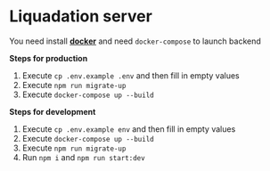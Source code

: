 #  Liquadation server

You need install **[docker](https://docs.docker.com/get-docker/)**  and  need `docker-compose` to launch backend

**Steps for production**
1. Execute `cp .env.example .env` and then fill in empty values
2. Execute `npm run migrate-up`
3. Execute `docker-compose up --build` 

**Steps for development**

1. Execute  `cp .env.example env` and then fill in empty values
2. Execute `docker-compose up --build` 
3. Execute `npm run migrate-up`
4. Run `npm i`  and `npm run start:dev`